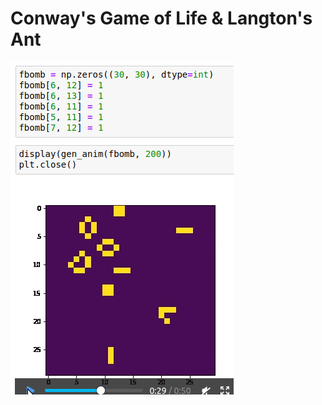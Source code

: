 # Conway's Game of Life & Langton's Ant

!["Game of Life, the Bomb"](./gifs/game_of_life_bomb.gif "Game of Life, the Bomb")
